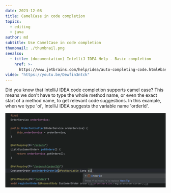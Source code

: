 ```yaml
---
date: 2023-12-08
title: CamelCase in code completion
topics:
  - editing
  - java
author: md
subtitle: Use CamelCase in code completion
thumbnail: ./thumbnail.png
seealso:
  - title: (documentation) IntelliJ IDEA Help - Basic completion
    href: >-
      https://www.jetbrains.com/help/idea/auto-completing-code.html#basic_completion
video: "https://youtu.be/Dewfin3ntck"
---
```


Did you know that IntelliJ IDEA code completion supports camel case? This means we don't have to type the whole method name, or even the exact start of a method name, to get relevant code suggestions. In this example, when we type 'oi', IntelliJ IDEA suggests the variable name 'orderId'.

![Camel case in code completion](card.png)
